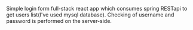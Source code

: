   Simple login form full-stack react app which consumes spring RESTapi to get users list(I've used mysql database). Checking of username and password is performed on the server-side.
